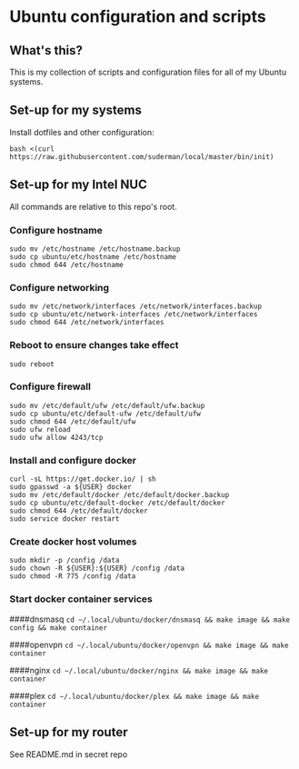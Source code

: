 Ubuntu configuration and scripts
===============================

## What's this?

This is my collection of scripts and configuration files for all of my Ubuntu systems. 

## Set-up for my systems

Install dotfiles and other configuration:    
```
bash <(curl https://raw.githubusercontent.com/suderman/local/master/bin/init)
```

## Set-up for my Intel NUC

All commands are relative to this repo's root.  

### Configure hostname
```
sudo mv /etc/hostname /etc/hostname.backup  
sudo cp ubuntu/etc/hostname /etc/hostname  
sudo chmod 644 /etc/hostname  
```

### Configure networking
```
sudo mv /etc/network/interfaces /etc/network/interfaces.backup  
sudo cp ubuntu/etc/network-interfaces /etc/network/interfaces  
sudo chmod 644 /etc/network/interfaces  
```

### Reboot to ensure changes take effect
```
sudo reboot
```

### Configure firewall
```
sudo mv /etc/default/ufw /etc/default/ufw.backup  
sudo cp ubuntu/etc/default-ufw /etc/default/ufw  
sudo chmod 644 /etc/default/ufw  
sudo ufw reload  
sudo ufw allow 4243/tcp  
```

### Install and configure docker
```
curl -sL https://get.docker.io/ | sh  
sudo gpasswd -a ${USER} docker  
sudo mv /etc/default/docker /etc/default/docker.backup  
sudo cp ubuntu/etc/default-docker /etc/default/docker  
sudo chmod 644 /etc/default/docker  
sudo service docker restart  
```

### Create docker host volumes
```
sudo mkdir -p /config /data
sudo chown -R ${USER}:${USER} /config /data
sudo chmod -R 775 /config /data
```

### Start docker container services

####dnsmasq
`cd ~/.local/ubuntu/docker/dnsmasq && make image && make config && make container`

####openvpn
`cd ~/.local/ubuntu/docker/openvpn && make image && make container`

####nginx
`cd ~/.local/ubuntu/docker/nginx && make image && make container`

####plex
`cd ~/.local/ubuntu/docker/plex && make image && make container`


## Set-up for my router

See README.md in secret repo

